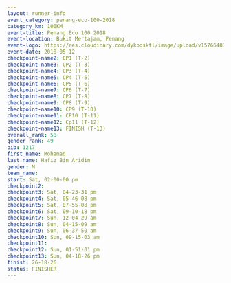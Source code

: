 ```yaml
--- 
layout: runner-info 
event_category: penang-eco-100-2018 
category_km: 100KM 
event-title: Penang Eco 100 2018 
event-location: Bukit Mertajam, Penang 
event-logo: https://res.cloudinary.com/dykbosktl/image/upload/v1576648106/Logo/Logo_lovxhg.jpg 
event-date: 2018-05-12 
checkpoint-name2: CP1 (T-2) 
checkpoint-name3: CP2 (T-3) 
checkpoint-name4: CP3 (T-4) 
checkpoint-name5: CP4 (T-5) 
checkpoint-name6: CP5 (T-6) 
checkpoint-name7: CP6 (T-7) 
checkpoint-name8: CP7 (T-8) 
checkpoint-name9: CP8 (T-9) 
checkpoint-name10: CP9 (T-10) 
checkpoint-name11: CP10 (T-11) 
checkpoint-name12: Cp11 (T-12) 
checkpoint-name13: FINISH (T-13) 
overall_rank: 58
gender_rank: 49
bib: 1217
first_name: Mohamad
last_name: Hafiz Bin Aridin
gender: M
team_name: 
start: Sat, 02-00-00 pm
checkpoint2: 
checkpoint3: Sat, 04-23-31 pm
checkpoint4: Sat, 05-46-08 pm
checkpoint5: Sat, 07-55-08 pm
checkpoint6: Sat, 09-10-18 pm
checkpoint7: Sun, 12-04-29 am
checkpoint8: Sun, 04-15-09 am
checkpoint9: Sun, 06-37-50 am
checkpoint10: Sun, 09-15-03 am
checkpoint11: 
checkpoint12: Sun, 01-51-01 pm
checkpoint13: Sun, 04-18-26 pm
finish: 26-18-26
status: FINISHER
--- 
```

